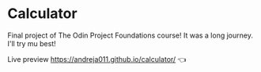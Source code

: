 # Calculator

Final project of The Odin Project Foundations course!
It was a long journey.
I'll try mu best!

Live preview https://andreja011.github.io/calculator/ 👈
